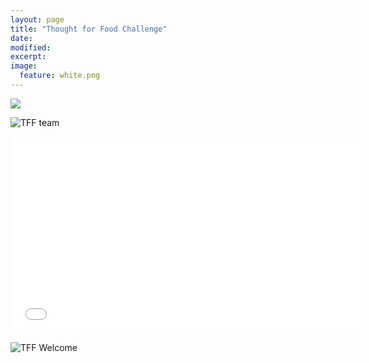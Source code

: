 ```yaml
---
layout: page
title: "Thought for Food Challenge"
date: 
modified:
excerpt:
image:
  feature: white.png
---
```


<img style="float: center" src="http://jadeproulx.com/images/tff-team.jpg"> 

![TFF team](http://jadeproulx.com/images/tff-team.jpg)

<iframe width="560" height="315" src="//www.youtube.com/embed/MtWa9sBSmXY" frameborder="0" allowfullscreen></iframe>

![TFF Welcome](http://jadeproulx.com/images/tff-2013.jpg)
